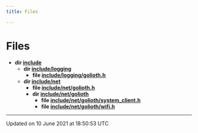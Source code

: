```yaml
---
title: Files

---
```


# Files




* **dir [include](Files/dir_d44c64559bbebec7f509842c48db8b23.md#dir-include)** 
    * **dir [include/logging](Files/dir_7188461832bb92671066220d237ea5f7.md#dir-include/logging)** 
        * **file [include/logging/golioth.h](Files/logging_2golioth_8h.md#file-golioth.h)** 
    * **dir [include/net](Files/dir_2fa1ed3146d6c2b96c5cfe4341985326.md#dir-include/net)** 
        * **file [include/net/golioth.h](Files/net_2golioth_8h.md#file-golioth.h)** 
        * **dir [include/net/golioth](Files/dir_05faa2670a2fa3200594c5c8e858d92b.md#dir-include/net/golioth)** 
            * **file [include/net/golioth/system_client.h](Files/system__client_8h.md#file-system_client.h)** 
            * **file [include/net/golioth/wifi.h](Files/wifi_8h.md#file-wifi.h)** 



-------------------------------

Updated on 10 June 2021 at 18:50:53 UTC
